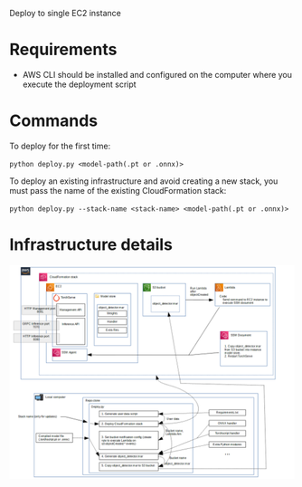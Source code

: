 Deploy to single EC2 instance

# Requirements

- AWS CLI should be installed and configured on the computer where you execute the deployment script

# Commands

To deploy for the first time:

`python deploy.py <model-path(.pt or .onnx)>`

To deploy an existing infrastructure and avoid creating a new stack, you must pass the name of the existing CloudFormation stack:

`python deploy.py --stack-name <stack-name> <model-path(.pt or .onnx)>`

# Infrastructure details

![Architecture](EC2ServerArchAndDeploy.png)
